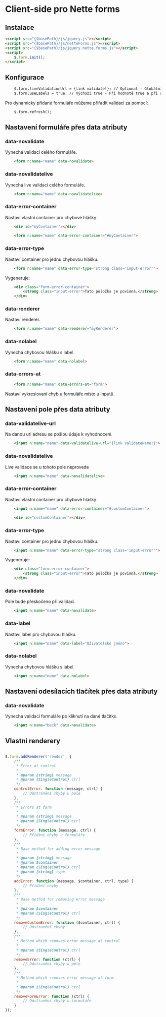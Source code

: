 # Client-side pro Nette forms

## Instalace

```html
<script src="{$basePath}/js/jquery.js"></script>
<script src="{$basePath}/js/netteForms.js"></script>
<script src="{$basePath}/js/jquery.nette.forms.js"></script>
<script>
    $.form.init();
</script>
```

## Konfigurace

```html
    $.form.liveValidationUrl = {link validate!}; // Optional - Globální nastavení pro live validaci
    $.form.useLabels = true; // Výchozí true - Při hodnotě true a při renderu chyb u formuláře bere label pole a přidá k chybové zprávě
```

Pro dynamicky přidané formuláře můžeme přiřadit validaci za pomocí:

```html
    $.form.refresh();
```

## Nastavení formuláře přes data atributy

### data-novalidate

Vynechá validaci celého formuláře.

```html
    <form n:name="name" data-novalidate>
```

### data-novalidatelive

Vynechá live validaci celého formuláře.

```html
    <form n:name="name" data-novalidatelive>
```

### data-error-container

Nastaví vlastní container pro chybové hlášky

```html
    <div id="myContainer"></div>
    
    <form n:name="name" data-error-container="#myContainer">
```

### data-error-type

Nastaví container pro jednu chybovou hlášku.

```html
    <form n:name="name" data-error-type="strong class='input-error'">
```

Vygeneruje:

```html
    <div class="form-error-container">
        <strong class="input-error">Tato položka je povinná.</strong>
    </div>
```

### data-renderer 

Nastaví renderer.

```html
    <form n:name="name" data-renderer="myRenderer">
```

### data-nolabel

Vynechá chybovou hlášku s label.

```html
    <form n:name="name" data-nolabel>
```

### data-errors-at

```html
    <form n:name="name" data-errors-at="form">
```

Nastaví vykreslovaní chyb u formuláře místo u inputů.

## Nastavení pole přes data atributy

### data-validatelive-url

Na danou url adresu se pošlou údaje k vyhodnocení.

```html
    <input n:name="name" data-validatelive-url="{link validateName!}">
```

### data-novalidatelive

Live validace se u tohoto pole neprovede

```html
    <input n:name="name" data-novalidatelive>
```

### data-error-container

Nastaví vlastní container pro chybové hlášky

```html
    <input n:name="name" data-error-container="#customContainer">
    
    <div id="customContainer"></div>
```

### data-error-type

Nastaví container pro jednu chybovou hlášku.

```html
    <input n:name="name" data-error-type="strong class='input-error'">
```

Vygeneruje:

```html
    <div class="form-error-container">
        <strong class="input-error">Tato položka je povinná.</strong>
    </div>
```

### data-novalidate

Pole bude přeskočeno při validaci.

```html
    <input n:name="name" data-novalidate>
```

### data-label

Nastaví label pro chybovou hlášku.

```html
    <input n:name="name" data-label="Uživatelské jméno">
```

### data-nolabel

Vynechá chybovou hlášku s label.

```html
    <input n:name="name" data-nolabel>
```

## Nastavení odesílacích tlačítek přes data atributy

### data-novalidate

Vynechá validaci formuláře po kliknutí na dané tlačítko.

```html
    <input n:name="back" data-novalidate>
```

## Vlastní renderery

```javascript

$.form.addRenderer('render', {
    /**
     * Error at control
     *
     * @param {string} message
     * @param {SingleControl} ctrl
     */
    controlError: function (message, ctrl) {
        // Odstranění chyby u pole
    },
    /**
     * Errors at form
     *
     * @param {string} message
     * @param {SingleControl} ctrl
     */
    formError: function (message, ctrl) {
        // Přidání chyby u formuláře
    },
    /**
     * Base method for adding error message
     *
     * @param {string} message
     * @param $container
     * @param {SingleControl} ctrl
     * @param {string} type
     */
    addError: function (message, $container, ctrl, type) {
        // Přidání chyby
    },
    /**
     * Base method for removing error message
     *
     * @param $container
     * @param {SingleControl} ctrl
     */
    removeCustomError: function ($container, ctrl) {
        // Odstranění chyby 
    },
    /**
     * Method which removes error message at control
     *
     * @param {SingleControl} ctrl
     */
    removeError: function (ctrl) {
        // Odstranění chyby u pole
    },
    /**
     * Method which removes error message at form
     *
     * @param {SingleControl} ctrl
     */
    removeFormError: function (ctrl) {
        // Odstranění chyby u formuláře
    }
});

```